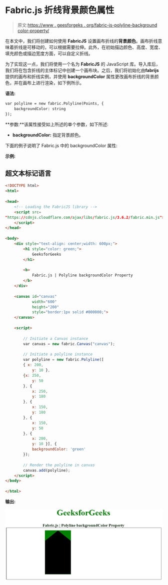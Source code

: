 # Fabric.js 折线背景颜色属性

> 原文:[https://www . geesforgeks . org/fabric-js-polyline-background color-property/](https://www.geeksforgeeks.org/fabric-js-polyline-backgroundcolor-property/)

在本文中，我们将创建如何使用 **FabricJS** 设置画布折线的**背景颜色**。画布折线意味着折线是可移动的，可以根据需要拉伸。此外，在初始描边颜色、高度、宽度、填充颜色或描边宽度方面，可以自定义折线。

为了实现这一点，我们将使用一个名为 **FabricJS** 的 JavaScript 库。导入库后，我们将在包含折线的主体标记中创建一个画布块。之后，我们将初始化由**fabrijs**提供的画布和折线实例，并使用 **backgroundColor** 属性更改画布折线的背景颜色，并在画布上进行渲染，如下例所示。

**语法:**

```html
var polyline = new fabric.Polyline(Points, {  
    backgroundColor: string
});  
```

**参数:**该属性接受如上所述的单个参数，如下所述:

*   **backgroundColor:** 指定背景颜色。

下面的例子说明了 Fabric.js 中的 backgroundColor 属性:

**示例:**

## 超文本标记语言

```html
<!DOCTYPE html> 
<html> 

<head> 
    <!-- Loading the FabricJS library -->
    <script src= 
"https://cdnjs.cloudflare.com/ajax/libs/fabric.js/3.6.2/fabric.min.js"> 
    </script> 
</head> 

<body> 
    <div style="text-align: center;width: 600px;"> 
        <h1 style="color: green;"> 
            GeeksforGeeks 
        </h1> 

        <b> 
            Fabric.js | Polyline backgroundColor Property 
        </b> 
    </div> 

    <canvas id="canvas"
            width="600"
            height="200"
            style="border:1px solid #000000;"> 
    </canvas> 

    <script> 

        // Initiate a Canvas instance 
        var canvas = new fabric.Canvas("canvas"); 

        // Initiate a polyline instance 
        var polyline = new fabric.Polyline([ 
        { x: 200, 
            y: 10 }, 
        {x: 250, 
            y: 50 
        }, { 
            x: 250, 
            y: 180 
        }, { 
            x: 150, 
            y: 180 
        }, { 
            x: 150, 
            y: 50 
        }, { 
            x: 200, 
            y: 10 }], { 
            backgroundColor: 'green' 
        }); 

        // Render the polyline in canvas 
        canvas.add(polyline); 
    </script> 
</body> 

</html>
```

**输出:**

![](img/98715a49205f3a521bfe0378669945a6.png)